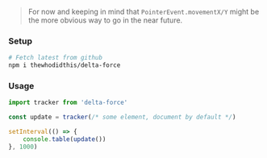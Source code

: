 > For now and keeping in mind that `PointerEvent.movementX/Y` might be the more obvious way to go in the near future.

### Setup
```sh
# Fetch latest from github
npm i thewhodidthis/delta-force
```

### Usage
```js
import tracker from 'delta-force'

const update = tracker(/* some element, document by default */)

setInterval(() => {
    console.table(update())
}, 1000)
```
